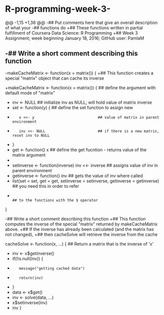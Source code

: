 # R-programming-week-3-
@@ -1,15 +1,36 @@
-## Put comments here that give an overall description of what your
-## functions do
+## These functions written in partial fulfillment of Coursera Data Science: R Programming 
+## Week 3 Assignment; week beginning January 18, 2016; GitHub user: PamlaM
 
-## Write a short comment describing this function
-
-makeCacheMatrix <- function(x = matrix()) {
+## This function creates a special "matrix" object that can cache its inverse
 
+makeCacheMatrix <- function(x = matrix()) { ## define the argument with default mode of "matrix"
+    inv <- NULL                             ## initialize inv as NULL; will hold value of matrix inverse 
+    set <- function(y) {                    ## define the set function to assign new 
+        x <<- y                             ## value of matrix in parent environment
+        inv <<- NULL                        ## if there is a new matrix, reset inv to NULL
+    }
+    get <- function() x                     ## define the get fucntion - returns value of the matrix argument
+    
+    setinverse <- function(inverse) inv <<- inverse  ## assigns value of inv in parent environment
+    getinverse <- function() inv                     ## gets the value of inv where called
+    list(set = set, get = get, setinverse = setinverse, getinverse = getinverse)  ## you need this in order to refer 
+                                                                                  ## to the functions with the $ operator
 }
 
 
-## Write a short comment describing this function
+## This function computes the inverse of the special "matrix" returned by makeCacheMatrix above.
+## If the inverse has already been calculated (and the matrix has not changed),
+## then cacheSolve will retrieve the inverse from the cache
 
 cacheSolve <- function(x, ...) {
         ## Return a matrix that is the inverse of 'x'
+    inv <- x$getinverse()
+    if(!is.null(inv)) {
+        message("getting cached data")
+        return(inv)
+    }
+    data <- x$get()
+    inv <- solve(data, ...)
+    x$setinverse(inv)
+    inv
 }
